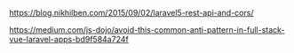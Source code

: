 https://blog.nikhilben.com/2015/09/02/laravel5-rest-api-and-cors/

https://medium.com/js-dojo/avoid-this-common-anti-pattern-in-full-stack-vue-laravel-apps-bd9f584a724f
